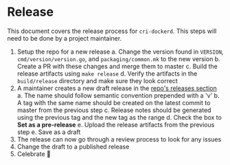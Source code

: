 # Release

This document covers the release process for `cri-dockerd`. This steps will need to be done by a project maintainer.

1. Setup the repo for a new release
  a. Change the version found in `VERSION`, `cmd/version/version.go`, and `packaging/common.mk` to the new version
  b. Create a PR with these changes and merge them to master
  c. Build the release artifacts using `make release`
  d. Verify the artifacts in the `build/release` directory and make sure they look correct
2. A maintainer creates a new draft release in the [repo's releases section](https://github.com/Mirantis/cri-dockerd/releases)
  a. The name should follow semantic convention prepended with a 'v'
  b. A tag with the same name should be created on the latest commit to master from the previous step
  c. Release notes should be generated using the previous tag and the new tag as the range
  d. Check the box to **Set as a pre-release**
  e. Upload the release artifacts from the previous step
  e. Save as a draft
3. The release can now go through a review process to look for any issues
4. Change the draft to a published release
5. Celebrate :beers:

